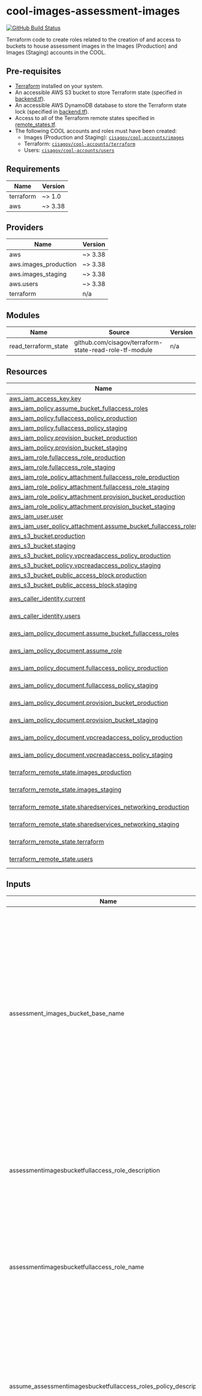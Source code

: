 # cool-images-assessment-images #

[![GitHub Build Status](https://github.com/cisagov/cool-images-assessment-images/workflows/build/badge.svg)](https://github.com/cisagov/cool-images-assessment-images/actions)

Terraform code to create roles related to the creation of and access to buckets
to house assessment images in the Images (Production) and Images (Staging)
accounts in the COOL.

## Pre-requisites ##

- [Terraform](https://www.terraform.io/) installed on your system.
- An accessible AWS S3 bucket to store Terraform state
  (specified in [backend.tf](backend.tf)).
- An accessible AWS DynamoDB database to store the Terraform state lock
  (specified in [backend.tf](backend.tf)).
- Access to all of the Terraform remote states specified in
  [remote_states.tf](remote_states.tf).
- The following COOL accounts and roles must have been created:
  - Images (Production and Staging):
    [`cisagov/cool-accounts/images`](https://github.com/cisagov/cool-accounts/tree/develop/images)
  - Terraform:
    [`cisagov/cool-accounts/terraform`](https://github.com/cisagov/cool-accounts/tree/develop/terraform)
  - Users:
    [`cisagov/cool-accounts/users`](https://github.com/cisagov/cool-accounts/tree/develop/users)

## Requirements ##

| Name | Version |
|------|---------|
| terraform | ~> 1.0 |
| aws | ~> 3.38 |

## Providers ##

| Name | Version |
|------|---------|
| aws | ~> 3.38 |
| aws.images\_production | ~> 3.38 |
| aws.images\_staging | ~> 3.38 |
| aws.users | ~> 3.38 |
| terraform | n/a |

## Modules ##

| Name | Source | Version |
|------|--------|---------|
| read\_terraform\_state | github.com/cisagov/terraform-state-read-role-tf-module | n/a |

## Resources ##

| Name | Type |
|------|------|
| [aws_iam_access_key.key](https://registry.terraform.io/providers/hashicorp/aws/latest/docs/resources/iam_access_key) | resource |
| [aws_iam_policy.assume_bucket_fullaccess_roles](https://registry.terraform.io/providers/hashicorp/aws/latest/docs/resources/iam_policy) | resource |
| [aws_iam_policy.fullaccess_policy_production](https://registry.terraform.io/providers/hashicorp/aws/latest/docs/resources/iam_policy) | resource |
| [aws_iam_policy.fullaccess_policy_staging](https://registry.terraform.io/providers/hashicorp/aws/latest/docs/resources/iam_policy) | resource |
| [aws_iam_policy.provision_bucket_production](https://registry.terraform.io/providers/hashicorp/aws/latest/docs/resources/iam_policy) | resource |
| [aws_iam_policy.provision_bucket_staging](https://registry.terraform.io/providers/hashicorp/aws/latest/docs/resources/iam_policy) | resource |
| [aws_iam_role.fullaccess_role_production](https://registry.terraform.io/providers/hashicorp/aws/latest/docs/resources/iam_role) | resource |
| [aws_iam_role.fullaccess_role_staging](https://registry.terraform.io/providers/hashicorp/aws/latest/docs/resources/iam_role) | resource |
| [aws_iam_role_policy_attachment.fullaccess_role_production](https://registry.terraform.io/providers/hashicorp/aws/latest/docs/resources/iam_role_policy_attachment) | resource |
| [aws_iam_role_policy_attachment.fullaccess_role_staging](https://registry.terraform.io/providers/hashicorp/aws/latest/docs/resources/iam_role_policy_attachment) | resource |
| [aws_iam_role_policy_attachment.provision_bucket_production](https://registry.terraform.io/providers/hashicorp/aws/latest/docs/resources/iam_role_policy_attachment) | resource |
| [aws_iam_role_policy_attachment.provision_bucket_staging](https://registry.terraform.io/providers/hashicorp/aws/latest/docs/resources/iam_role_policy_attachment) | resource |
| [aws_iam_user.user](https://registry.terraform.io/providers/hashicorp/aws/latest/docs/resources/iam_user) | resource |
| [aws_iam_user_policy_attachment.assume_bucket_fullaccess_roles](https://registry.terraform.io/providers/hashicorp/aws/latest/docs/resources/iam_user_policy_attachment) | resource |
| [aws_s3_bucket.production](https://registry.terraform.io/providers/hashicorp/aws/latest/docs/resources/s3_bucket) | resource |
| [aws_s3_bucket.staging](https://registry.terraform.io/providers/hashicorp/aws/latest/docs/resources/s3_bucket) | resource |
| [aws_s3_bucket_policy.vpcreadaccess_policy_production](https://registry.terraform.io/providers/hashicorp/aws/latest/docs/resources/s3_bucket_policy) | resource |
| [aws_s3_bucket_policy.vpcreadaccess_policy_staging](https://registry.terraform.io/providers/hashicorp/aws/latest/docs/resources/s3_bucket_policy) | resource |
| [aws_s3_bucket_public_access_block.production](https://registry.terraform.io/providers/hashicorp/aws/latest/docs/resources/s3_bucket_public_access_block) | resource |
| [aws_s3_bucket_public_access_block.staging](https://registry.terraform.io/providers/hashicorp/aws/latest/docs/resources/s3_bucket_public_access_block) | resource |
| [aws_caller_identity.current](https://registry.terraform.io/providers/hashicorp/aws/latest/docs/data-sources/caller_identity) | data source |
| [aws_caller_identity.users](https://registry.terraform.io/providers/hashicorp/aws/latest/docs/data-sources/caller_identity) | data source |
| [aws_iam_policy_document.assume_bucket_fullaccess_roles](https://registry.terraform.io/providers/hashicorp/aws/latest/docs/data-sources/iam_policy_document) | data source |
| [aws_iam_policy_document.assume_role](https://registry.terraform.io/providers/hashicorp/aws/latest/docs/data-sources/iam_policy_document) | data source |
| [aws_iam_policy_document.fullaccess_policy_production](https://registry.terraform.io/providers/hashicorp/aws/latest/docs/data-sources/iam_policy_document) | data source |
| [aws_iam_policy_document.fullaccess_policy_staging](https://registry.terraform.io/providers/hashicorp/aws/latest/docs/data-sources/iam_policy_document) | data source |
| [aws_iam_policy_document.provision_bucket_production](https://registry.terraform.io/providers/hashicorp/aws/latest/docs/data-sources/iam_policy_document) | data source |
| [aws_iam_policy_document.provision_bucket_staging](https://registry.terraform.io/providers/hashicorp/aws/latest/docs/data-sources/iam_policy_document) | data source |
| [aws_iam_policy_document.vpcreadaccess_policy_production](https://registry.terraform.io/providers/hashicorp/aws/latest/docs/data-sources/iam_policy_document) | data source |
| [aws_iam_policy_document.vpcreadaccess_policy_staging](https://registry.terraform.io/providers/hashicorp/aws/latest/docs/data-sources/iam_policy_document) | data source |
| [terraform_remote_state.images_production](https://registry.terraform.io/providers/hashicorp/terraform/latest/docs/data-sources/remote_state) | data source |
| [terraform_remote_state.images_staging](https://registry.terraform.io/providers/hashicorp/terraform/latest/docs/data-sources/remote_state) | data source |
| [terraform_remote_state.sharedservices_networking_production](https://registry.terraform.io/providers/hashicorp/terraform/latest/docs/data-sources/remote_state) | data source |
| [terraform_remote_state.sharedservices_networking_staging](https://registry.terraform.io/providers/hashicorp/terraform/latest/docs/data-sources/remote_state) | data source |
| [terraform_remote_state.terraform](https://registry.terraform.io/providers/hashicorp/terraform/latest/docs/data-sources/remote_state) | data source |
| [terraform_remote_state.users](https://registry.terraform.io/providers/hashicorp/terraform/latest/docs/data-sources/remote_state) | data source |

## Inputs ##

| Name | Description | Type | Default | Required |
|------|-------------|------|---------|:--------:|
| assessment\_images\_bucket\_base\_name | The base name to use for the assessment images S3 buckets. This value will be appended with "-production" or "-staging" to create the appropriate full bucket name (e.g. With the default value "cisa-cool-assessment-images-production" will be used for the bucket in the Images (Production) account). | `string` | `"cisa-cool-assessment-images"` | no |
| assessmentimagesbucketfullaccess\_role\_description | The description to associate with the IAM role and attached policy that allows full access to the assessment images S3 bucket. | `string` | `"Allows full access to the S3 bucket where assessment images are stored."` | no |
| assessmentimagesbucketfullaccess\_role\_name | The name to associate with the IAM role and attached policy that allows full access to the assessment images S3 bucket. | `string` | `"AssessmentImagesBucketFullAccess"` | no |
| assume\_assessmentimagesbucketfullaccess\_roles\_policy\_description | The description to associate with the IAM policy that allows a user to assume the IAM roles that allow access to the assessment images S3 bucket in the Images (Production) and Images (Staging) accounts. | `string` | `"Allows assumption of the roles in the Images (Production) and Images (Staging) accounts that allow full access to the assessment images S3 bucket."` | no |
| aws\_region | The AWS region to use for the account provisioners (e.g. "us-east-1"). | `string` | `"us-east-1"` | no |
| provisionassessmentimagesbucket\_policy\_description | The description to associate with the IAM policy that allows provisioning of the assessment images S3 bucket in the Images account. | `string` | `"Allows provisioning of assessment images S3 resources in the Images account."` | no |
| provisionassessmentimagesbucket\_policy\_name | The name to associate with the IAM policy that allows provisioning of the assessment images S3 bucket in the Images account. | `string` | `"ProvisionAssessmentImagesBucket"` | no |
| read\_terraform\_state\_role\_name | The name to associate with the IAM role and attached policy that allows read-only access to the cool-images-assessment-images state in the S3 bucket where Terraform state is stored. | `string` | `"ReadImagesAssessmentImagesTerraformState"` | no |
| tags | Tags to apply to all AWS resources created. | `map(string)` | `{}` | no |
| user\_name | The name of the user to create in the Users account that can assume the roles allowing access to the assessment images S3 buckets in the Images (Production) and Images (Staging) accounts. | `string` | `"assessment-images-bucket-full-access"` | no |

## Outputs ##

| Name | Description |
|------|-------------|
| assessment\_images\_bucket\_production | The S3 bucket to store assessment images in the Images (Production) account. |
| assessment\_images\_bucket\_staging | The S3 bucket to store assessment images in the Images (Staging) account. |
| assessmentimagesbucketfullaccess\_role\_production | The IAM role that allows full access to the assessment images bucket in the Images (Production) account. |
| assessmentimagesbucketfullaccess\_role\_staging | The IAM role that allows full access to the assessment images bucket in the Images (Staging) account. |
| assume\_bucket\_fullaccess\_roles\_policy | The IAM policy that allows assumption of the IAM roles that allow full access to the assessment images bucket in the Images (Production) and Images (Staging) accounts. |
| bucket\_user | The user in the Users account with full access permissions to the assessment images buckets in the Images (Production) and Images (Staging) accounts. |
| bucket\_user\_access\_key | The access key associated with the assessment images user. |
| read\_terraform\_state | The IAM policies and role that allow read-only access to the cool-images-assessment-images state in the Terraform state bucket. |

## Notes ##

Running `pre-commit` requires running `terraform init` in every directory that
contains Terraform code. In this repository, this is only the main directory.

## Contributing ##

We welcome contributions!  Please see [`CONTRIBUTING.md`](CONTRIBUTING.md) for
details.

## License ##

This project is in the worldwide [public domain](LICENSE).

This project is in the public domain within the United States, and
copyright and related rights in the work worldwide are waived through
the [CC0 1.0 Universal public domain
dedication](https://creativecommons.org/publicdomain/zero/1.0/).

All contributions to this project will be released under the CC0
dedication. By submitting a pull request, you are agreeing to comply
with this waiver of copyright interest.
